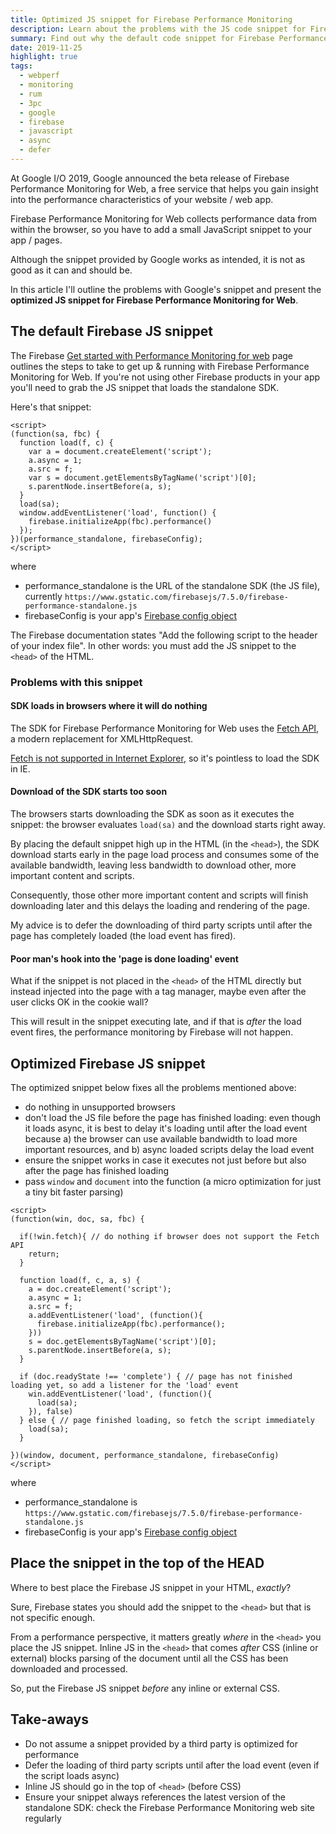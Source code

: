 ```yaml
---
title: Optimized JS snippet for Firebase Performance Monitoring
description: Learn about the problems with the JS code snippet for Firebase Performance Monitoring for Web and grab your copy of the optimized version.
summary: Find out why the default code snippet for Firebase Performance Monitoring for Web is suboptimal for performance, and grab your copy of the optimized snippet.
date: 2019-11-25
highlight: true
tags: 
  - webperf
  - monitoring
  - rum
  - 3pc
  - google
  - firebase
  - javascript
  - async
  - defer
---
```


At Google I/O 2019, Google announced the beta release of Firebase Performance Monitoring for Web, a free service that helps you gain insight into the performance characteristics of your website / web app.

Firebase Performance Monitoring for Web collects performance data from within the browser, so you have to add a small JavaScript snippet to your app / pages.

Although the snippet provided by Google works as intended, it is not as good as it can and should be.

In this article I'll outline the problems with Google's snippet and present the <strong>optimized JS snippet for Firebase Performance Monitoring for Web</strong>.


## The default Firebase JS snippet

The Firebase [Get started with Performance Monitoring for web](https://firebase.google.com/docs/perf-mon/get-started-web) page outlines the steps to take to get up & running with Firebase Performance Monitoring for Web. If you're not using other Firebase products in your app you'll need to grab the JS snippet that loads the standalone SDK.

Here's that snippet:

<pre>
<code class="language-html">&lt;script&gt;</code><code class="language-javascript">
(function(sa, fbc) {
  function load(f, c) {
    var a = document.createElement('script');
    a.async = 1;
    a.src = f;
    var s = document.getElementsByTagName('script')[0];
    s.parentNode.insertBefore(a, s);
  }
  load(sa);
  window.addEventListener('load', function() {
    firebase.initializeApp(fbc).performance()
  });
})(performance_standalone, firebaseConfig);
</code><code class="language-html">&lt;/script&gt;</code>
</pre>

where 
* performance_standalone is the URL of the standalone SDK (the JS file), currently `https://www.gstatic.com/firebasejs/7.5.0/firebase-performance-standalone.js`
* firebaseConfig is your app's [Firebase config object](https://firebase.google.com/docs/web/setup#config-object)

The Firebase documentation states "Add the following script to the header of your index file". 
In other words: you must add the JS snippet to the `<head>` of the HTML.
<!-- <div class="notice-msg info">
	Using other Firebase products in your app? Use the standard SDK instead of the standalone SDK in this snippet. More info is [here](https://firebase.google.com/docs/perf-mon/get-started-web#add-sdks_initialize)
</div> -->


### Problems with this snippet

#### SDK loads in browsers where it will do nothing

The SDK for Firebase Performance Monitoring for Web uses the [Fetch API](https://developer.mozilla.org/en-US/docs/Web/API/Fetch_API), a modern replacement for XMLHttpRequest.

[Fetch is not supported in Internet Explorer](https://caniuse.com/#search=fetch), so it's pointless to load the SDK in IE.

#### Download of the SDK starts too soon

The browsers starts downloading the SDK as soon as it executes the snippet: the browser evaluates <code>load(sa)</code> and the download starts right away.

By placing the default snippet high up in the HTML (in the <code>&lt;head&gt;</code>), the SDK download starts early in the page load process and consumes some of the available bandwidth, leaving less bandwidth to download other, more important content and scripts.

Consequently, those other more important content and scripts will finish downloading later and this delays the loading and rendering of the page.

My advice is to defer the downloading of third party scripts until after the page has completely loaded (the load event has fired).

#### Poor man's hook into the 'page is done loading' event

What if the snippet is not placed in the `<head>` of the HTML directly but instead injected into the page with a tag manager, maybe even after the user clicks OK in the cookie wall?

This will result in the snippet executing late, and if that is _after_ the load event fires, the performance monitoring by Firebase will not happen.


## Optimized Firebase JS snippet

The optimized snippet below fixes all the problems mentioned above:

- do nothing in unsupported browsers
- don't load the JS file before the page has finished loading: even though it loads async, it is best to delay it's loading until after the load event because a) the browser can use available bandwidth to load more important resources, and b) async loaded scripts delay the load event
- ensure the snippet works in case it executes not just before but also after the page has finished loading
- pass `window` and `document` into the function (a micro optimization for just a tiny bit faster parsing)

<pre>
<code class="language-html">&lt;script&gt;</code><code class="language-javascript">
(function(win, doc, sa, fbc) {

  if(!win.fetch){ // do nothing if browser does not support the Fetch API
    return;
  }

  function load(f, c, a, s) {
    a = doc.createElement('script');
    a.async = 1;
    a.src = f;
    a.addEventListener('load', (function(){ 
      firebase.initializeApp(fbc).performance();
    }))
    s = doc.getElementsByTagName('script')[0];
    s.parentNode.insertBefore(a, s);
  }

  if (doc.readyState !== 'complete') { // page has not finished loading yet, so add a listener for the 'load' event
    win.addEventListener('load', (function(){
      load(sa);
    }), false)
  } else { // page finished loading, so fetch the script immediately
    load(sa);
  }

})(window, document, performance_standalone, firebaseConfig)
</code><code class="language-html">&lt;/script&gt;</code>
</pre>

where 
* performance_standalone is `https://www.gstatic.com/firebasejs/7.5.0/firebase-performance-standalone.js`
* firebaseConfig is your app's [Firebase config object](https://firebase.google.com/docs/web/setup#config-object)


## Place the snippet in the top of the HEAD

Where to best place the Firebase JS snippet in your HTML, _exactly_? 

Sure, Firebase states you should add the snippet to the `<head>` but that is not specific enough.

From a performance perspective, it matters greatly _where_ in the <code>&lt;head&gt;</code> you place the JS snippet.
Inline JS in the <code>&lt;head&gt;</code> that comes _after_ CSS (inline or external) blocks parsing of the document until all the CSS has been downloaded and processed.

So, put the Firebase JS snippet _before_ any inline or external CSS.


## Take-aways

* Do not assume a snippet provided by a third party is optimized for performance
* Defer the loading of third party scripts until after the load event (even if the script loads async)
* Inline JS should go in the top of <code>&lt;head&gt;</code> (before CSS)
* Ensure your snippet always references the latest version of the standalone SDK: check the Firebase Performance Monitoring web site regularly


